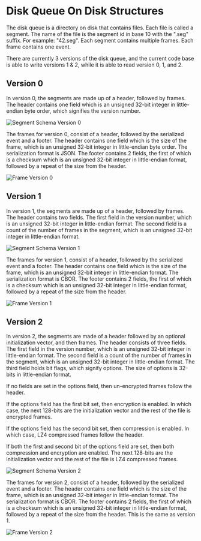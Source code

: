 # Disk Queue On Disk Structures

The disk queue is a directory on disk that contains files.  Each
file is called a segment.  The name of the file is the segment id in
base 10 with the ".seg" suffix.  For example: "42.seg".  Each segment
contains multiple frames.  Each frame contains one event.

There are currently 3 versions of the disk queue, and the current code
base is able to write versions 1 & 2, while it is able to read version
0, 1, and 2.

## Version 0

In version 0, the segments are made up of a header, followed by
frames.  The header contains one field which is an unsigned 32-bit
integer in little-endian byte order, which signifies the version number.

![Segment Schema Version 0](./schemaV0.svg)

The frames for version 0, consist of a header, followed by the
serialized event and a footer.  The header contains one field which is
the size of the frame, which is an unsigned 32-bit integer in
little-endian byte order.  The serialization format is JSON.  The
footer contains 2 fields, the first of which is a checksum which is an
unsigned 32-bit integer in little-endian format, followed by a repeat
of the size from the header.

![Frame Version 0](./frameV0.svg)

## Version 1

In version 1, the segments are made up of a header, followed by
frames.  The header contains two fields.  The first field in the
version number, which is an unsigned 32-bit integer in little-endian
format.  The second field is a count of the number of frames in the
segment, which is an unsigned 32-bit integer in little-endian format.

![Segment Schema Version 1](./schemaV1.svg)

The frames for version 1, consist of a header, followed by the
serialized event and a footer.  The header contains one field which is
the size of the frame, which is an unsigned 32-bit integer in
little-endian format.  The serialization format is CBOR.  The footer
contains 2 fields, the first of which is a checksum which is an
unsigned 32-bit integer in little-endian format, followed by a repeat
of the size from the header.

![Frame Version 1](./frameV1.svg)

## Version 2

In version 2, the segments are made of a header followed by an
optional initialization vector, and then frames.  The header consists
of three fields.  The first field in the version number, which is an
unsigned 32-bit integer in little-endian format.  The second field is
a count of the number of frames in the segment, which is an unsigned
32-bit integer in little-endian format.  The third field holds bit
flags, which signify options.  The size of options is 32-bits in
little-endian format.

If no fields are set in the options field, then un-encrypted frames
follow the header.

If the options field has the first bit set, then encryption is
enabled.  In which case, the next 128-bits are the initialization
vector and the rest of the file is encrypted frames.

If the options field has the second bit set, then compression is
enabled.  In which case, LZ4 compressed frames follow the header.

If both the first and second bit of the options field are set, then
both compression and encryption are enabled.  The next 128-bits are
the initialization vector and the rest of the file is LZ4 compressed
frames.

![Segment Schema Version 2](./schemaV2.svg)

The frames for version 2, consist of a header, followed by the
serialized event and a footer.  The header contains one field which is
the size of the frame, which is an unsigned 32-bit integer in
little-endian format.  The serialization format is CBOR.  The footer
contains 2 fields, the first of which is a checksum which is an
unsigned 32-bit integer in little-endian format, followed by a repeat
of the size from the header.  This is the same as version 1.

![Frame Version 2](./frameV2.svg)
